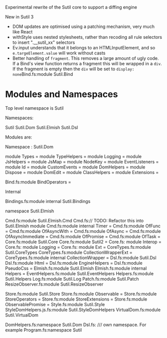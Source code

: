 Experimental rewrite of the Sutil core to support a diffing engine

New in Sutil 3

- DOM updates are optimised using a patching mechanism, very much like React
- withStyle uses nested stylesheets, rather than recoding all rule selectors to insert ".__sutil_xx" selectors
- Ev.input understands that it belongs to an HTMLInputElement, and so `e.targeElement.value` will work without casts
- Better handling of `fragment`. This removes a large amount of ugly code. If a Bind's view function returns a fragment
  this will be wrapped in a `div`. If the fragment is empty then the `div` will be set to `display: none`Bind.fs:module Sutil.Bind

# Modules and Namespaces

Top level namespace is Sutil

Namespaces:

Sutil
Sutil.Dom
Sutil.Elmish
Sutil.Dsl

Modules are:

Namespace : Sutil.Dom

module Types =
module TypeHelpers =
module Logging = 
module JsHelpers =
module JsMap =
module NodeKey =
module EventListeners =
module Id =
module CustomEvents =
module DomHelpers =
module Dispose =
module DomEdit =
module ClassHelpers =
module Extensions =

Bind.fs:module BindOperators =


Internal

Bindings.fs:module internal Sutil.Bindings

namespace Sutil.Elmish

Cmd.fs:module Sutil.Elmish.Cmd
Cmd.fs:// TODO: Refactor this into Sutil.Elmish module
Cmd.fs:module internal Timer =
Cmd.fs:module OfFunc =
Cmd.fs:module OfAsyncWith =
Cmd.fs:module OfAsync =
Cmd.fs:module OfAsyncImmediate =
Cmd.fs:module OfPromise =
Cmd.fs:module OfTask =
Core.fs:module Sutil.Core
Core.fs:module Sutil2 =
Core.fs:    module Interop =
Core.fs:    module Logging =
Core.fs:    module Ext =
CoreTypes.fs:module Sutil.CoreTypes
CoreTypes.fs:module CollectionWrapperExt =
CoreTypes.fs:module internal CollectionWrapper =
Dsl.fs:module Sutil.Dsl
Dsl.fs:module Html =
Dsl.fs:module EngineHelpers =
Dsl.fs:module PseudoCss =
Elmish.fs:module Sutil.Elmish
Elmish.fs:module internal Helpers =
EventHelpers.fs:module Sutil.EventHelpers
Helpers.fs:module Sutil.Helpers
Log.fs:module Sutil.Log
Patch.fs:module Sutil.Patch 
ResizeObserver.fs:module Sutil.ResizeObserver

Store.fs:module Sutil.Store 
Store.fs:module Observable =
Store.fs:module StoreOperators =
Store.fs:module StoreExtensions =
Store.fs:module ObservablePromise =
Style.fs:module Sutil.Style 
StyleDomHelpers.js.fs:module Sutil.StyleDomHelpers 
VirtualDom.fs:module Sutil.VirtualDom 

DomHelpers.fs:namespace Sutil.Dom
Dsl.fs:    /// own namespace. For example
Program.fs:namespace Sutil
